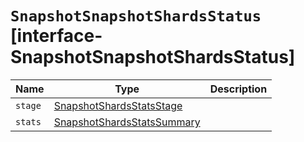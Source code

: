 # `SnapshotSnapshotShardsStatus` [interface-SnapshotSnapshotShardsStatus]

| Name | Type | Description |
| - | - | - |
| `stage` | [SnapshotShardsStatsStage](./SnapshotShardsStatsStage.md) | &nbsp; |
| `stats` | [SnapshotShardsStatsSummary](./SnapshotShardsStatsSummary.md) | &nbsp; |
